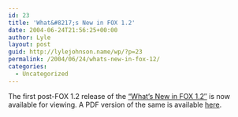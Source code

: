 ```yaml
---
id: 23
title: 'What&#8217;s New in FOX 1.2'
date: 2004-06-24T21:56:25+00:00
author: Lyle
layout: post
guid: http://lylejohnson.name/wp/?p=23
permalink: /2004/06/24/whats-new-in-fox-12/
categories:
  - Uncategorized
---
```

The first post-FOX 1.2 release of the [&#8220;What&#8217;s New in FOX 1.2&#8243;](http://www.knology.net/~lyle/fox/1.2/WhatsNew.html) is now available for viewing. A PDF version of the same is available [here](http://www.knology.net/~lyle/fox/1.2/WhatsNew.pdf).